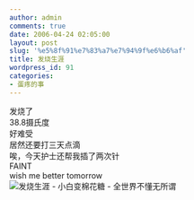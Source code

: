 ```yaml
---
author: admin
comments: true
date: 2006-04-24 02:05:00
layout: post
slug: '%e5%8f%91%e7%83%a7%e7%94%9f%e6%b6%af'
title: 发烧生涯
wordpress_id: 91
categories:
- 蛋疼的事
---
```


  
发烧了  
38.8摄氏度  
好难受  
居然还要打三天点滴  
唉，今天护士还帮我插了两次针  
FAINT  
wish me better tomorrow  
![发烧生涯 - 小白变棉花糖 - 全世界不懂无所谓](http://storage.msn.com/x1plMlLh5OuvLUJCkwU76rRa6brGDcBU02OcTTQi4o59hWJwd_RzdH8DGJDc-flKdbOl9Q9kV6uacK6C41_IQ7o3TmSSLYyHNP959o-dzzlvrVhWqMxF8Ho_g)
